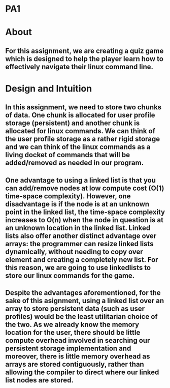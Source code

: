 # PA1

# About

## For this assignment, we are creating a quiz game which is designed to help the player learn how to effectively navigate their linux command line.

# Design and Intuition

## In this assignment, we need to store two chunks of data. One chunk is allocated for user profile storage (persistent) and another chunk is allocated for linux commands. We can think of the user profile storage as a rather rigid storage and we can think of the linux commands as a living docket of commands that will be added/removed as needed in our program.

## One advantage to using a linked list is that you can add/remove nodes at low compute cost (O(1) time-space complexity). However, one disadvantage is if the node is at an unknown point in the linked list, the time-space complexity increases to O(n) when the node in question is at an unknown location in the linked list. Linked lists also offer another distinct advantage over arrays: the programmer can resize linked lists dynamically, without needing to copy over element and creating a completely new list. For this reason, we are going to use linkedlists to store our linux commands for the game.

## Despite the advantages aforementioned, for the sake of this asignment, using a linked list over an array to store persistent data (such as user profiles) would be the least utilitarian choice of the two. As we already know the memory location for the user, there should be little compute overhead involved in searching our persistent storage implementation and moreover, there is little memory overhead as arrays are stored contiguously, rather than allowing the compiler to direct where our linked list nodes are stored.
